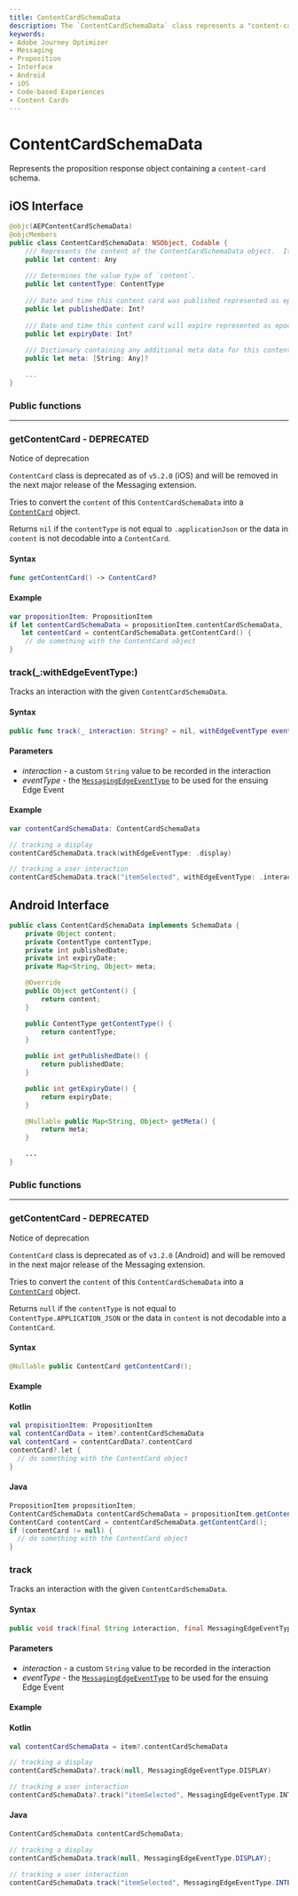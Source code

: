 ```yaml
---
title: ContentCardSchemaData
description: The `ContentCardSchemaData` class represents a "content-card" proposition received from the remote, upon a personalization query request to the Experience Edge network.
keywords:
- Adobe Journey Optimizer
- Messaging
- Proposition
- Interface
- Android
- iOS
- Code-based Experiences
- Content Cards
---
```


# ContentCardSchemaData

Represents the proposition response object containing a `content-card` schema.

## iOS Interface

```swift
@objc(AEPContentCardSchemaData)
@objcMembers
public class ContentCardSchemaData: NSObject, Codable {
    /// Represents the content of the ContentCardSchemaData object.  Its value's type is determined by `contentType`.
    public let content: Any
    
    /// Determines the value type of `content`.
    public let contentType: ContentType
    
    /// Date and time this content card was published represented as epoch seconds
    public let publishedDate: Int?
    
    /// Date and time this content card will expire represented as epoch seconds
    public let expiryDate: Int?
    
    /// Dictionary containing any additional meta data for this content card
    public let meta: [String: Any]?

    ...
}
```

### Public functions

---

### getContentCard - DEPRECATED

<InlineAlert variant="warning" slots="header, text" />

Notice of deprecation

`ContentCard` class is deprecated as of `v5.2.0` (iOS) and will be removed in the next major release of the Messaging extension.

Tries to convert the `content` of this `ContentCardSchemaData` into a [`ContentCard`](./content-card.md) object.

Returns `nil` if the `contentType` is not equal to `.applicationJson` or the data in `content` is not decodable into a `ContentCard`.

#### Syntax

```swift
func getContentCard() -> ContentCard?
```

#### Example

```swift
var propositionItem: PropositionItem
if let contentCardSchemaData = propositionItem.contentCardSchemaData,
   let contentCard = contentCardSchemaData.getContentCard() {
    // do something with the ContentCard object
}
```

### track(_:withEdgeEventType:)

Tracks an interaction with the given `ContentCardSchemaData`.

#### Syntax

```swift
public func track(_ interaction: String? = nil, withEdgeEventType eventType: MessagingEdgeEventType)
```

#### Parameters

* _interaction_ - a custom `String` value to be recorded in the interaction
* _eventType_ - the [`MessagingEdgeEventType`](./messaging-edge-event-type.md) to be used for the ensuing Edge Event

#### Example

```swift
var contentCardSchemaData: ContentCardSchemaData

// tracking a display
contentCardSchemaData.track(withEdgeEventType: .display)

// tracking a user interaction
contentCardSchemaData.track("itemSelected", withEdgeEventType: .interact)
```

## Android Interface

```java
public class ContentCardSchemaData implements SchemaData {
    private Object content;
    private ContentType contentType;
    private int publishedDate;
    private int expiryDate;
    private Map<String, Object> meta;

    @Override
    public Object getContent() {
        return content;
    }

    public ContentType getContentType() {
        return contentType;
    }

    public int getPublishedDate() {
        return publishedDate;
    }

    public int getExpiryDate() {
        return expiryDate;
    }

    @Nullable public Map<String, Object> getMeta() {
        return meta;
    }

    ...
}
```

### Public functions

---

### getContentCard - DEPRECATED

<InlineAlert variant="warning" slots="header, text" />

Notice of deprecation

`ContentCard` class is deprecated as of `v3.2.0` (Android) and will be removed in the next major release of the Messaging extension.

Tries to convert the `content` of this `ContentCardSchemaData` into a [`ContentCard`](./content-card.md) object.

Returns `null` if the `contentType` is not equal to `ContentType.APPLICATION_JSON` or the data in `content` is not decodable into a `ContentCard`.

#### Syntax

```java
@Nullable public ContentCard getContentCard();
```

#### Example

#### Kotlin

```kotlin
val propisitionItem: PropositionItem
val contentCardData = item?.contentCardSchemaData
val contentCard = contentCardData?.contentCard
contentCard?.let {
  // do something with the ContentCard object
}
```

#### Java

```java
PropositionItem propositionItem;
ContentCardSchemaData contentCardSchemaData = propositionItem.getContentCardSchemaData();
ContentCard contentCard = contentCardSchemaData.getContentCard();
if (contentCard != null) {
  // do something with the ContentCard object
}
```

### track

Tracks an interaction with the given `ContentCardSchemaData`.

#### Syntax

```java
public void track(final String interaction, final MessagingEdgeEventType eventType);
```

#### Parameters

* _interaction_ - a custom `String` value to be recorded in the interaction
* _eventType_ - the [`MessagingEdgeEventType`](./messaging-edge-event-type.md) to be used for the ensuing Edge Event

#### Example

#### Kotlin

```kotlin
val contentCardSchemaData = item?.contentCardSchemaData

// tracking a display
contentCardSchemaData?.track(null, MessagingEdgeEventType.DISPLAY)

// tracking a user interaction
contentCardSchemaData?.track("itemSelected", MessagingEdgeEventType.INTERACT)
```

#### Java

```java
ContentCardSchemaData contentCardSchemaData;

// tracking a display
contentCardSchemaData.track(null, MessagingEdgeEventType.DISPLAY);

// tracking a user interaction
contentCardSchemaData.track("itemSelected", MessagingEdgeEventType.INTERACT);
```
